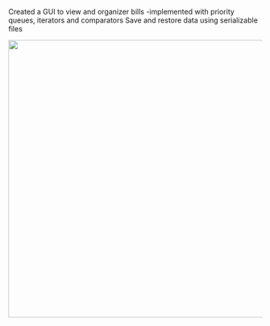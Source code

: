 Created a GUI to view and organizer bills -implemented with priority queues, iterators and comparators
Save and restore data using serializable files


<p align="center">
  <img src="https://cloud.githubusercontent.com/assets/14226329/13765828/4307ccb6-ea33-11e5-95a3-867bd4d55652.png" width="550"/>
  
</p>


